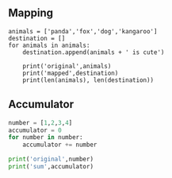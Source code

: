 

Mapping
----------
```pyhon
animals = ['panda','fox','dog','kangaroo']
destination = []
for animals in animals:
	destination.append(animals + ' is cute')

	print('original',animals)
	print('mapped',destination)
	print(len(animals), len(destination))
```
 
Accumulator
-------------
```python
number = [1,2,3,4]
accumulator = 0
for number in number:
	accumulator += number

print('original',number)
print('sum',accumulator)
```
